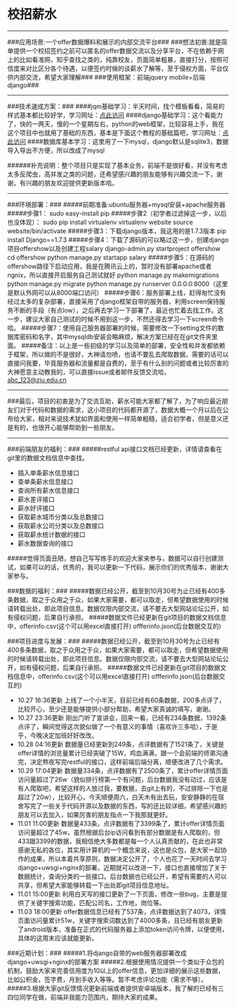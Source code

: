 # 校招薪水 #

----------

###应用场景:一个offer数据爆料和展示的内部交流平台###
###想法初衷:就是简单提供一个校招签约之前可以匿名的offer数据交流以及分享平台，不在依赖于网上的比如看准网，知乎查找之类的，纯靠校友，页面简单粗暴，直接打分，按照可信度来对比区分各个待遇，以便签约时候的谈薪水了解等，至于侵权方面，平台仅供内部交流，希望大家理解###
###使用框架：前端jquery mobile+后端django###

----------

###技术速成方案：###
####jqm基础学习：半天时间，找个模板看看，简易的样式基本都比较好学，学习网址：[点此访问](http://www.runoob.com/jquerymobile/jquerymobile-tutorial.html "学习网址")
####django基础学习：这个看能力了，快的一两天，慢的一个星期左右，python的web框架，比较容易上手，我在这个项目中也就用了基础的东西，基本是下面这个教程的基础篇吧，学习网址：[点此访问](http://www.ziqiangxuetang.com/django/django-tutorial.html "学习网址")
####数据库基本学习：这里用了一下mysql，django默认是sqlite3，数据导入导出不方便，所以改成了mysql

######补充说明：整个项目只是实现了基本业务，前端不是很好看，并没有考虑太多反爬虫，高并发之类的问题，还希望感兴趣的朋友能够有兴趣交流一下，谢谢，有兴趣的朋友欢迎提供更新版本哈。


----------

###环境部署：###
#####前期准备:ubuntu服务器+mysql安装+apache服务器
#####步骤1：
    sudo easy-install pip
#####步骤2（初学者过滤掉这一步，以后也没体现）：
    sudo pip install virtualenv
    virtualenv website
    source website/bin/activate
#####步骤3：下载django版本，我这用的是1.7.3版本
    pip install Django==1.7.3
#####步骤4：下载了源码的可以略过这一步，创建django项目offershow以及创建工程salary
    django-admin.py startproject offershow
    cd offershow
    python manage.py startapp salary
#####步骤5：在源码的offershow路径下启动应用，我是在腾讯云上的，暂时没有部署apache或者ngnix，所以直接开启服务自己测试就好
    python manage.py makemigrations 
    python manage.py migrate
    python manage.py runserver 0.0.0.0:8000（这里是默认外网可以从8000端口访问）
#####步骤6：服务部署上线，赶得匆忙没有经过太多的复杂部署，直接采用了django框架自带的服务器，利用screen保持服务不断的手段（有点low），之后再去学习一下部署了，最近也忙着去找工作。这一步，建议大家自己测试的时候不用到这一步，不然还得去学习一下screen命令哈。
#####步骤7：使用自己服务器部署的时候，需要修改一下setting文件的数据库密码和名字，其中mysqldb安装会略麻烦，解决方案已经在在git文件夹里面。
#####备注：以上是一些初级的学习以及简单的部署，安全性和并发都依赖于框架，所以做的不是很好，大神请勿喷，也请不要乱去爬取数据，需要的话可以直接问我要，毕竟服务器和流量都是自费的，至于有什么别的问题或者比较厉害的大神愿意主动教我的，可以直接issue或者邮件反馈交流哈，abc_123@zju.edu.cn


----------

###最后，项目的初衷是为了交流互助，薪水可能大家都了解了，为了响应最近朋友们对于代码和数据的需求，这小项目的代码都开源了，数据大概一个月以后在公布给大家，相对来说技术犹如界面和使用一样简单粗糙，适合初学者，但是意义还是有的，也很开心能够帮助到一些朋友。

----------
###前端朋友的福利：###
#####restful api接口文档已经更新，详情请查看在git里的数据文档信息中查找。
- 插入单条薪水信息接口
- 查单条薪水信息接口
- 查询所有薪水信息接口
- 薪水差评接口
- 薪水好评接口
- 获取薪水城市分类以及总数接口
- 获取薪水公司分类以及总数接口
- 获取薪水统计数据的接口
- 薪水数据查询的接口

#####觉得页面丑陋，想自己写写练手的欢迎大家来参与，数据可以自行创建测试，如果可以的话，优秀的，我可以更新一下代码，展示你们的优秀版本，谢谢大家参与。

###数据的福利：###
#####数据已经公开，截至到10月30号为止已经有400多条数据，取之于众用之于众，如果大家需要，都可以取走，但希望数据使用的时候请转载出处，即此项目信息。数据仅限内部交流，请不要去大型网站论坛公开，如有侵权问题，后果自行承担。
#####数据文件已经更新在git项目的数据文档信息中，offerinfo.csv(这个可以用excel直接打开) offferinfo.json(后台数据交互的)


###项目进度与发展：###
#####数据已经公开，截至到10月30号为止已经有400多条数据，取之于众用之于众，如果大家需要，都可以取走，但希望数据使用的时候请转载出处，即此项目信息。数据仅限内部交流，请不要去大型网站论坛公开，如有侵权问题，后果自行承担。
#####数据文件已经更新在git项目的数据文档信息中，offerinfo.csv(这个可以用excel直接打开) offferinfo.json(后台数据交互的)
- 10.27 16:36更新 上线了一个小半天，目前已经有60条数据，200多点评了，比较开心，至少还是能够提供小部分帮助，希望大家真诚的填写，谢谢。
- 10.27 23:36更新 刚出门听了宣讲会，回来一看，已经有234条数据，1392条点评了，瞬间觉得这次貌似做了一个有意义的事情（喜欢许三多哈），于是乎，今晚决定加班好好改改。
- 10.28 04:16更新 数据量已经更新到249条，点评数据有了1521条了，关键是offer详情的浏览量累计已经突破了15W，鸡血满满，跟一个会前端的师弟沟通完，决定熬夜写完restful的接口，这样前端后端分离，顺便改进了几个需求。
- 10.29 17:04更新 数据量334条，点评数据有了2500条了，累计offer详情页面访问量超过了26w（貌似排行榜第一个有问题，后台数据我没有动过，应该是有人爬取吧，希望这样的人放过我，要数据，去git上有的，不过排除一下也是超过了20w），比较开心，今天顺便周六，白天木有出去玩，安安静静的在宿舍写完了一些关于代码开源以及数据的东西，写的还比较详细，希望感兴趣的朋友可以去加入，如果厉害的朋友指点一下我那就更好。
- 11.01 11:00更新 数据量433条，点评数据有了3399条了，累计offer详情页面访问量超过了45w，虽然根据后台ip访问看到有部分数据是有人爬取的，但433跟3399的数据，我相信绝大多数都是每一个人认真贡献的，在此也非常感谢无私的各位，其实用计算机的一个概念来说，这也是众包，是大家一起协作的成果，所以本着共享原则，数据决定公开了，个人也花了一天时间去学习django+uwsgi+nginx的部署，近期就可以改进一下，接口也直接增加了关于数据统计，查询分类的一些接口。后台数据也已经公开，希望有需要的人可以共享，但希望大家能够转载一下出处即git项目信息地址。
- 11.01 15:00更新 利用白天写的接口更新了一下页面，修改一些bug，主要是提供了关键字搜索功能，匹配公司名，工作地，岗位等。
- 11.03 18:00更新 offer数据信息已经有了537条，点评数据达到了4073，详情页面访问量累计51w，关键字搜索词数达到了4000多条，且已经有朋友更新了android版本，准备在正式的代码服务器上添加token访问令牌，以便使用，具体的这周末应该就能更新。

###近期计划：###
#####1.将django自带的web服务器部署改成django+uwsgi+nginx的部署方案
#####2.根据使用情况提供一个类似于众包的机制，鼓励大家来完善信用度为10以上的offer信息，更加详细的展示这些数据，比如公积金，签字费，月到手收入等等。暂不考虑评论功能（需求不够）。
#####3.根据大家git反馈情况更新前端或者提供安卓端版本，我了解的已经有三四位同学在做，前端非我能力范围内，期待大家的成果。



